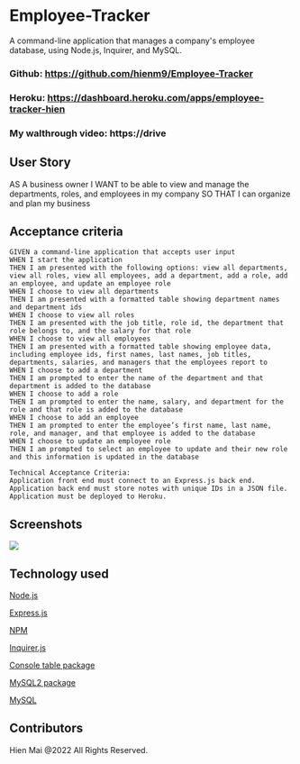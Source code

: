 # Employee-Tracker
A command-line application that manages a company's employee database, using Node.js, Inquirer, and MySQL.


### Github: https://github.com/hienm9/Employee-Tracker
### Heroku: https://dashboard.heroku.com/apps/employee-tracker-hien

### My walthrough video: https://drive


## User Story

AS A business owner
I WANT to be able to view and manage the departments, roles, and employees in my company
SO THAT I can organize and plan my business

## Acceptance criteria

```
GIVEN a command-line application that accepts user input
WHEN I start the application
THEN I am presented with the following options: view all departments, view all roles, view all employees, add a department, add a role, add an employee, and update an employee role
WHEN I choose to view all departments
THEN I am presented with a formatted table showing department names and department ids
WHEN I choose to view all roles
THEN I am presented with the job title, role id, the department that role belongs to, and the salary for that role
WHEN I choose to view all employees
THEN I am presented with a formatted table showing employee data, including employee ids, first names, last names, job titles, departments, salaries, and managers that the employees report to
WHEN I choose to add a department
THEN I am prompted to enter the name of the department and that department is added to the database
WHEN I choose to add a role
THEN I am prompted to enter the name, salary, and department for the role and that role is added to the database
WHEN I choose to add an employee
THEN I am prompted to enter the employee’s first name, last name, role, and manager, and that employee is added to the database
WHEN I choose to update an employee role
THEN I am prompted to select an employee to update and their new role and this information is updated in the database

Technical Acceptance Criteria:
Application front end must connect to an Express.js back end.
Application back end must store notes with unique IDs in a JSON file.
Application must be deployed to Heroku.
```

## Screenshots

![](https://github.com/hienm9/Employee-Tracker/)




## Technology used
<p><a href="https://nodejs.org/">Node.js</a></p>
<p><a href="https://expressjs.com/">Express.js</a></p>
<p><a href="https://www.npmjs.com/">NPM</a></p>
<p><a href="https://www.npmjs.com/package/inquirer">Inquirer.js</a></p>
<p><a href="https://www.npmjs.com/package/console.table">Console table package</a></p>
<p><a href="https://www.npmjs.com/package/mysql2">MySQL2 package</a></p>
<p><a href="https://www.mysql.com/">MySQL</a></p>


## Contributors

Hien Mai @2022 All Rights Reserved.
